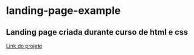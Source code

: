 # landing-page-example
## Landing page criada durante curso de html e css
<a href="https://montalvas.github.io/landing-page-example/">Link do projeto</a>
